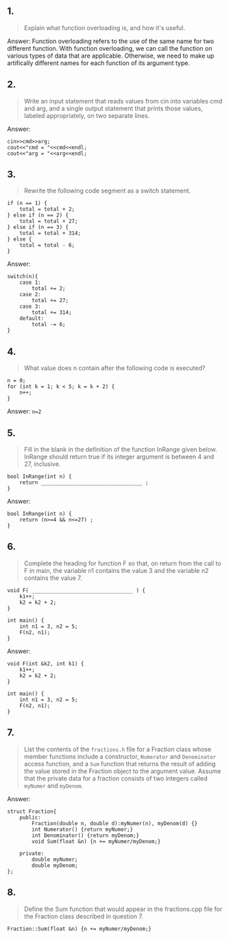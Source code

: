 ## 1. 
> Explain what function overloading is, and how it's useful.

Answer: Function overloading refers to the use of the same name for two different function. With function overloading, we can call the function on various types of data that are applicable. Otherwise, we need to make up artifically different names for each function of its argument type. 

## 2. 
> Write an input statement that reads values from cin into variables cmd and arg, and a single output statement that prints those values, labeled appropriately, on two separate lines.

Answer: 
```
cin>>cmd>>arg; 
cout<<"cmd = "<<cmd<<endl; 
cout<<"arg = "<<arg<<endl; 
```

## 3. 
> Rewrite the following code segment as a switch statement.

```
if (n == 1) {
    total = total + 2;
} else if (n == 2) {
    total = total + 27;
} else if (n == 3) {
    total = total + 314;
} else {
    total = total - 6;
}
```
Answer: 
```
switch(n){
    case 1:
        total += 2; 
    case 2:
        total += 27;
    case 3:
        total += 314;
    default:
        total -= 6;
}
```
## 4. 
> What value does n contain after the following code is executed?

```
n = 0;
for (int k = 1; k < 5; k = k + 2) {
    n++;
}
```
Answer: `n=2`
## 5. 
> Fill in the blank in the definition of the function InRange given below. InRange should return true if its integer argument is between 4 and 27, inclusive.

```
bool InRange(int n) {
    return _________________________________ ;
}
```
Answer: 
```
bool InRange(int n) {
    return (n>=4 && n<=27) ;
}
```

## 6. 
> Complete the heading for function F so that, on return from the call to F in main, the variable n1 contains the value 3 and the variable n2 contains the value 7.

```
void F( _________________________________ ) {
    k1++;
    k2 = k2 + 2;
}

int main() {
    int n1 = 3, n2 = 5;
    F(n2, n1);
}
```
Answer: 
```
void F(int &k2, int k1) {
    k1++;
    k2 = k2 + 2;
}

int main() {
    int n1 = 3, n2 = 5;
    F(n2, n1);
}
```

## 7. 
> List the contents of the `fractions.h` file for a Fraction class whose member functions include a constructor, `Numerator` and `Denominator` access function, and a `Sum` function that returns the result of adding the value stored in the Fraction object to the argument value. Assume that the private data for a fraction consists of two integers called `myNumer` and `myDenom`.

Answer: 
```
struct Fraction{
    public: 
        Fraction(double n, double d):myNumer(n), myDenom(d) {}
        int Numerator() {return myNumer;}
        int Denominator() {return myDenom;}
        void Sum(float &n) {n += myNumer/myDenom;} 

    private:
        double myNumer;
        double myDenom; 
}; 
```
## 8. 
> Define the Sum function that would appear in the fractions.cpp file for the Fraction class described in question 7.
```
Fraction::Sum(float &n) {n += myNumer/myDenom;} 
```



